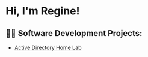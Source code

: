 <h1>Hi, I'm Regine!</h1>

<h2>👨‍💻 Software Development Projects:</h2>

  - [Active Directory Home Lab](https://www.youtube.com/watch?v=a83ASGn_V_s)
  <!-- * Add another lab in this line* - [How to get into Cybersecurity Starting From Zero](https://www.youtube.com/watch?v=a83ASGn_V_s)  -->

<!-- <h2>📺 Popular YouTube Videos</h2>

- [Tutorial Active Directory Home Lab](https://www.youtube.com/watch?v=a83ASGn_V_s)
-->
<!-- <h2> 🤳 Connect with me:</h2>

[<img align="left" alt="RegineValmont | YouTube" width="22px" src="https://cdn.jsdelivr.net/npm/simple-icons@v3/icons/youtube.svg" />][youtube]
[<img align="left" alt="RegineValmont | Twitter" width="22px" src="https://cdn.jsdelivr.net/npm/simple-icons@v3/icons/twitter.svg" />][twitter]
[<img align="left" alt="RegineValmont | LinkedIn" width="22px" src="https://cdn.jsdelivr.net/npm/simple-icons@v3/icons/linkedin.svg" />][linkedin]
[<img align="left" alt="RegineValmont | Instagram" width="22px" src="https://cdn.jsdelivr.net/npm/simple-icons@v3/icons/instagram.svg" />][instagram]

[twitter]: https://twitter.com/joshmadakor
[youtube]: https://www.youtube.com/c/joshmadakor
[instagram]: https://www.instagram.com/joshmadakor/
[linkedin]: https://linkedin.com/in/joshmadakor
-->
<!--
**joshmadakor1/joshmadakor1** is a ✨ _special_ ✨ repository because its `README.md` (this file) appears on your GitHub profile.

Here are some ideas to get you started:

- 🔭 I’m currently working on ...
- 🌱 I’m currently learning ...
- 👯 I’m looking to collaborate on ...
- 🤔 I’m looking for help with ...
- 💬 Ask me about ...
- 📫 How to reach me: ...
- 😄 Pronouns: ...
- ⚡ Fun fact: ...
-->

